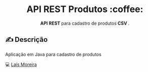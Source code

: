 <h1 align="center"> API REST Produtos :coffee: </h1>
<p align="center"> <strong> API REST </strong> para cadastro de produtos<strong> CSV </strong>.  </p>

## ✍ Descrição

Aplicação em Java para cadastro de produtos

:computer: <a href="https://github.com/lais-mm">Laís Moreira </a></br>

